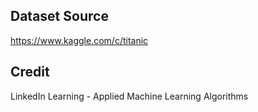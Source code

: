 ## Dataset Source
https://www.kaggle.com/c/titanic

## Credit
LinkedIn Learning - Applied Machine Learning Algorithms
